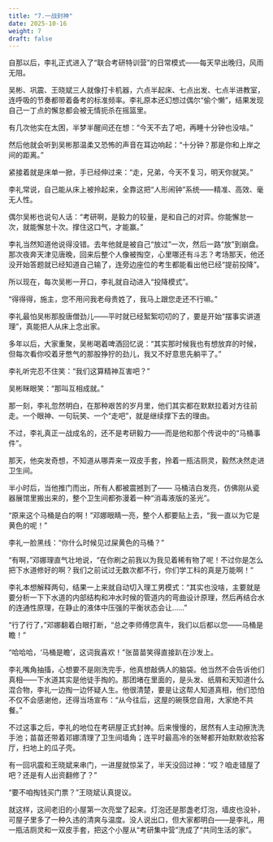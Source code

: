 ```yaml
---
title: "7.一战封神"
date: 2025-10-16
weight: 7
draft: false
---
```


自那以后，李礼正式进入了“联合考研特训营”的日常模式——每天早出晚归，风雨无阻。

吴彬、巩震、王晓斌三人就像打卡机器，六点半起床、七点出发、七点半进教室，连呼吸的节奏都带着备考的标准频率。李礼原本还幻想过偶尔“偷个懒”，结果发现自己一丁点的懈怠都会被无情扼杀在摇篮里。

有几次他实在太困，半梦半醒间还在想：“今天不去了吧，再睡十分钟也没啥。”

然后他就会听到吴彬那温柔又恐怖的声音在耳边响起：“十分钟？那是你和上岸之间的距离。”

紧接着就是床单一掀，手已经伸过来：“走，兄弟，今天不复习，明天你就哭。”

李礼常说，自己能从床上被拎起来，全靠这把“人形闹钟”系统——精准、高效、毫无人性。

偶尔吴彬也说句人话：“考研啊，是毅力的较量，是和自己的对弈。你能懈怠一次，就能懈怠十次。撑住这口气，才能赢。”

李礼当然知道他说得没错。去年他就是被自己“放过”一次，然后一路“放”到崩盘。那次夜奔天津见唐晚，回来后整个人像被掏空，心里哪还有斗志？考场那天，他还没开始答题就已经知道自己输了，连旁边座位的考生都能看出他已经“提前投降”。

所以现在，每次吴彬一开口，李礼就自动进入“投降模式”。

“得得得，施主，您不用问我老母贵姓了，我马上跟您走还不行嘛。”

李礼最怕吴彬那股唐僧劲儿——平时就已经絮絮叨叨的了，要是开始“摆事实讲道理”，真能把人从床上念出家。

多年以后，大家重聚，吴彬喝着啤酒回忆说：“其实那时候我也有想放弃的时候，但每次看你咬着牙憋气的那股狰狞的劲儿，我又不好意思先躺平了。”

李礼听完忍不住笑：“我们这算精神互害吧？”

吴彬眯眼笑：“那叫互相成就。”

那一刻，李礼忽然明白，在那种艰苦的岁月里，他们其实都在默默拉着对方往前走。一个眼神、一句玩笑、一个“走吧”，就是继续撑下去的理由。

不过，李礼真正一战成名的，还不是考研毅力——而是他和那个传说中的“马桶事件”。

那天，他突发奇想，不知道从哪弄来一双皮手套，拎着一瓶洁厕灵，毅然决然走进卫生间。

半小时后，当他推门而出，所有人都被震撼到了—— 马桶洁白发亮，仿佛刚从瓷器展馆里搬出来的，整个卫生间都弥漫着一种“消毒液版的圣光”。

“原来这个马桶是白的啊！”邓娜眼睛一亮，整个人都要贴上去，“我一直以为它是黄色的呢！”

李礼一脸黑线：“你什么时候见过屎黄色的马桶？”

“有啊，”邓娜理直气壮地说，“在你刷之前我以为我见着稀有物了呢！不过你是怎么把下水道修好的啊？我们之前试过无数次都不行，你们学工科的真是万能啊！”

李礼本想解释两句，结果一上来就自动切入理工男模式：“其实也没啥，主要就是要分析一下下水道的内部结构和冲水时候的管道内的弯曲设计原理，然后再结合水的连通性原理，在静止的液体中压强的平衡状态会让……”

“行了行了，”邓娜翻着白眼打断，“总之李师傅您真牛，我们以后都以您——马桶是瞻！”

“哈哈哈，‘马桶是瞻’，这词我喜欢！”张苗苗笑得直接趴在沙发上。

李礼嘴角抽搐，心想要不是刚洗完手，他真想敲俩人的脑袋。他当然不会告诉他们真相——下水道其实是他徒手掏的。那团堵在里面的，是头发、纸屑和天知道什么混合物，李礼一边掏一边怀疑人生。他很清楚，要是让这帮人知道真相，他们恐怕不仅不会感谢他，还得当场宣布：“从今往后，这屋的碗筷您自用，大家绝不共餐。”

不过这事之后，李礼的地位在考研屋正式封神。后来慢慢的，居然有人主动擦洗洗手池；苗苗还带着邓娜清理了卫生间墙角；连平时最高冷的张琴都开始默默收拾客厅，扫地上的瓜子壳。

有一回巩震和王晓斌来串门，一进屋就惊呆了，半天没回过神：“哎？咱走错屋了吧？还是有人出资翻修了？”

“要不咱掏钱买门票？”王晓斌认真提议。

就这样，这间老旧的小屋第一次亮堂了起来。灯泡还是那盏老灯泡，墙皮也没补，可屋子里多了一种久违的清爽与温度。没人说出口，但大家都明白——是李礼，用一瓶洁厕灵和一双皮手套，把这个小屋从“考研集中营”洗成了“共同生活的家”。
